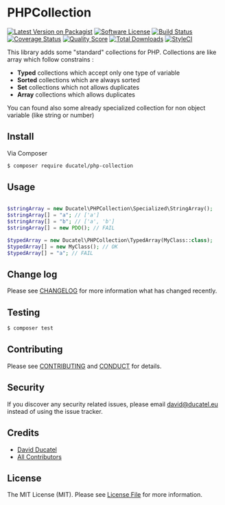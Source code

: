 # PHPCollection

[![Latest Version on Packagist][ico-version]][link-packagist]
[![Software License][ico-license]](LICENSE.md)
[![Build Status][ico-travis]][link-travis]
[![Coverage Status][ico-scrutinizer]][link-scrutinizer]
[![Quality Score][ico-code-quality]][link-code-quality]
[![Total Downloads][ico-downloads]][link-downloads]
[![StyleCI][ico-style-ci]][link-style-ci]

This library adds some "standard" collections for PHP. 
Collections are like array which follow constrains : 

* **Typed** collections which accept only one type of variable
* **Sorted** collections which are always sorted
* **Set** collections which not allows duplicates
* **Array** collections which allows duplicates


You can found also some already specialized collection for non object variable (like string or number)

## Install

Via Composer

``` bash
$ composer require ducatel/php-collection
```

## Usage

``` php

$stringArray = new Ducatel\PHPCollection\Specialized\StringArray();
$stringArray[] = "a"; // ['a']
$stringArray[] = "b"; // ['a', 'b']
$stringArray[] = new PDO(); // FAIL

$typedArray = new Ducatel\PHPCollection\TypedArray(MyClass::class);
$typedArray[] = new MyClass(); // OK
$typedArray[] = "a"; // FAIL

```

## Change log

Please see [CHANGELOG](CHANGELOG.md) for more information what has changed recently.

## Testing

``` bash
$ composer test
```

## Contributing

Please see [CONTRIBUTING](CONTRIBUTING.md) and [CONDUCT](CONDUCT.md) for details.

## Security

If you discover any security related issues, please email david@ducatel.eu instead of using the issue tracker.

## Credits

- [David Ducatel][link-author]
- [All Contributors][link-contributors]

## License

The MIT License (MIT). Please see [License File](LICENSE.md) for more information.

[ico-version]: https://img.shields.io/packagist/v/Ducatel/php-collection.svg?style=flat-square
[ico-license]: https://img.shields.io/badge/license-MIT-brightgreen.svg?style=flat-square
[ico-travis]: https://img.shields.io/travis/Ducatel/PHPCollection/master.svg?style=flat-square
[ico-scrutinizer]: https://img.shields.io/scrutinizer/coverage/g/Ducatel/PHPCollection.svg?style=flat-square
[ico-code-quality]: https://img.shields.io/scrutinizer/g/Ducatel/PHPCollection.svg?style=flat-square
[ico-downloads]: https://img.shields.io/packagist/dt/Ducatel/php-collection.svg?style=flat-square
[ico-style-ci]: https://styleci.io/repos/64783664/shield

[link-packagist]: https://packagist.org/packages/Ducatel/php-collection
[link-travis]: https://travis-ci.org/Ducatel/PHPCollection
[link-scrutinizer]: https://scrutinizer-ci.com/g/Ducatel/PHPCollection/code-structure
[link-code-quality]: https://scrutinizer-ci.com/g/Ducatel/PHPCollection
[link-downloads]: https://packagist.org/packages/Ducatel/PHPCollection
[link-author]: https://github.com/:author_username
[link-contributors]: ../../contributors
[link-style-ci]: https://styleci.io/repos/64783664
